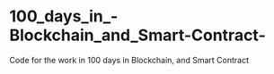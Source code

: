 # 100_days_in_-Blockchain_and_Smart-Contract-
Code for the work in 100 days in Blockchain, and Smart Contract 

